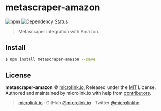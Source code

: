 # metascraper-amazon

[![npm](https://img.shields.io/npm/v/metascraper-amazon.svg?style=flat-square)](https://www.npmjs.com/package/metascraper-amazon)
[![Dependency Status](https://david-dm.org/microlinkhq/metascraper.svg?path=packages/metascraper-amazon&style=flat-square)](https://david-dm.org/microlinkhq/metascraper?path=packages/metascraper-amazon)

> Metascraper integration with Amazon.

## Install

```bash
$ npm install metascraper-amazon --save
```

## License

**metascraper-amazon** © [microlink.io](https://microlink.io), Released under the [MIT](https://github.com/microlinkhq/metascraper-amazon/blob/master/LICENSE.md) License.<br>
Authored and maintained by microlink.io with help from [contributors](https://github.com/microlinkhq/metascraper-amazon/contributors).

> [microlink.io](https://microlink.io) · GitHub [@microlink.io](https://github.com/microlinkhq) · Twitter [@microlinkhq](https://twitter.com/microlinkhq)
